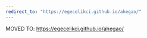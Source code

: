 ```yaml
---
redirect_to: "https://egecelikci.github.io/ahegao/"
---
```


MOVED TO: https://egecelikci.github.io/ahegao/
